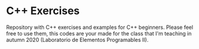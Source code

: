 # C++ Exercises
Repository with C++ exercises and examples for C++ beginners. Please feel free to use them, this codes are your made for the class that I'm teaching in autumn 2020 (Laboratorio de Elementos Programables II).
